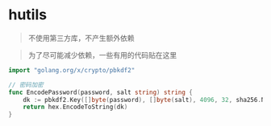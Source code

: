 # hutils

> 不使用第三方库，不产生额外依赖


> 为了尽可能减少依赖，一些有用的代码贴在这里

```go
import "golang.org/x/crypto/pbkdf2"

// 密码加密
func EncodePassword(password, salt string) string {
	dk := pbkdf2.Key([]byte(password), []byte(salt), 4096, 32, sha256.New)
	return hex.EncodeToString(dk)
}

```
